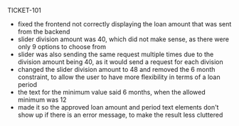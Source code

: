 TICKET-101

- fixed the frontend not correctly displaying the loan amount that was sent from the backend
- slider division amount was 40, which did not make sense, as there were only 9 options to choose from
- slider was also sending the same request multiple times due to the division amount being 40, as it would send a request for each division
- changed the slider division amount to 48 and removed the 6 month constraint, to allow the user to have more flexibility in terms of a loan period
- the text for the minimum value said 6 months, when the allowed minimum was 12
- made it so the approved loan amount and period text elements don't show up if there is an error message, to make the result less cluttered
